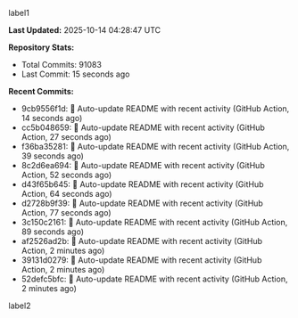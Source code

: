 
label1 
<!-- ACTIVITY_START -->
**Last Updated:** 2025-10-14 04:28:47 UTC

**Repository Stats:**
- Total Commits: 91083
- Last Commit: 15 seconds ago

**Recent Commits:**
- 9cb9556f1d: 🤖 Auto-update README with recent activity (GitHub Action, 14 seconds ago)
- cc5b048659: 🤖 Auto-update README with recent activity (GitHub Action, 27 seconds ago)
- f36ba35281: 🤖 Auto-update README with recent activity (GitHub Action, 39 seconds ago)
- 8c2d6ea694: 🤖 Auto-update README with recent activity (GitHub Action, 52 seconds ago)
- d43f65b645: 🤖 Auto-update README with recent activity (GitHub Action, 64 seconds ago)
- d2728b9f39: 🤖 Auto-update README with recent activity (GitHub Action, 77 seconds ago)
- 3c150c2161: 🤖 Auto-update README with recent activity (GitHub Action, 89 seconds ago)
- af2526ad2b: 🤖 Auto-update README with recent activity (GitHub Action, 2 minutes ago)
- 39131d0279: 🤖 Auto-update README with recent activity (GitHub Action, 2 minutes ago)
- 52defc5bfc: 🤖 Auto-update README with recent activity (GitHub Action, 2 minutes ago)
<!-- ACTIVITY_END -->

label2
